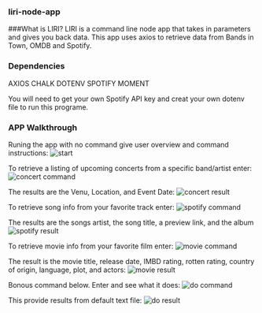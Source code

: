 ### liri-node-app

###What is LIRI?
LIRI is a command line node app that takes in parameters and gives you back data. This app uses axios to retrieve data from Bands in Town, OMDB and Spotify.

### Dependencies
AXIOS
CHALK
DOTENV
SPOTIFY
MOMENT

You will need to get your own Spotify API key and creat your own dotenv file to run this programe.

### APP Walkthrough
Runing the app with no command give user overview and command instructions:
![start](https://user-images.githubusercontent.com/47481328/61503252-15af0380-a9a5-11e9-8872-5211da7f7cab.jpg)



To retrieve a listing of upcoming concerts from a specific band/artist enter:
![concert command](https://user-images.githubusercontent.com/47481328/61502391-c6b39f00-a9a1-11e9-93ac-1e4f2425b172.jpg)


The results are the Venu, Location, and Event Date:
![concert result](https://user-images.githubusercontent.com/47481328/61502551-6a04b400-a9a2-11e9-9ffa-74c313d80fe6.jpg)


To retrieve song info from your favorite track enter:
![spotify command](https://user-images.githubusercontent.com/47481328/61502610-9d474300-a9a2-11e9-96e1-8b3ca6d3aaae.jpg)


The results are the songs artist, the song title, a preview link, and the album
![spotify result](https://user-images.githubusercontent.com/47481328/61502690-e13a4800-a9a2-11e9-8469-ac0dd2e6076d.jpg)


To retrieve movie info from your favorite film enter:
![movie command](https://user-images.githubusercontent.com/47481328/61502730-00d17080-a9a3-11e9-9345-e45cc3f7ec1d.jpg)


The result is the movie title, release date, IMBD rating, rotten rating, country of origin, language, plot, and actors:
![movie result](https://user-images.githubusercontent.com/47481328/61502822-71788d00-a9a3-11e9-922d-7d88d27f6010.jpg)


Bonous command below. Enter and see what it does:
![do command](https://user-images.githubusercontent.com/47481328/61502884-a7b60c80-a9a3-11e9-8e05-cacc6f318db8.jpg)


This provide results from default text file:
![do result](https://user-images.githubusercontent.com/47481328/61502908-cae0bc00-a9a3-11e9-8d70-083a00df65f7.jpg)

